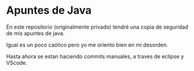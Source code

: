 # Apuntes de Java

En este repositorio (originalmente privado) tendré una copia de seguridad de mis apuntes de java.

Igual es un poco caótico pero yo me oriento bien en mi desorden.

Hasta ahora se estan haciendo commits manuales, a traves de eclipse y VScode.
